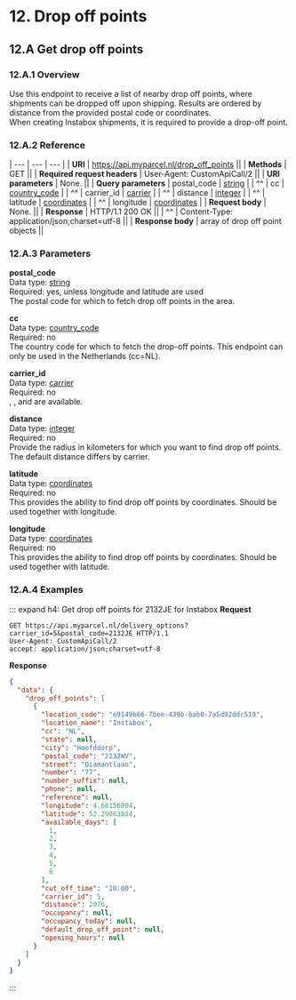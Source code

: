 # 12. Drop off points

## 12.A Get drop off points

### 12.A.1 Overview

Use this endpoint to receive a list of nearby drop off points, where shipments
can be dropped off upon shipping. Results are ordered by distance from the
provided postal code or coordinates.  
When creating Instabox shipments, it is required to provide a drop-off point.

### 12.A.2 Reference

| ---                          | ---                                          | --- |
| **URI**                      | https://api.myparcel.nl/drop_off_points      ||
| **Methods**                  | GET                                          ||
| **Required request headers** | User-Agent: CustomApiCall/2                  ||
| **URI parameters**           | None.                                        ||
| **Query parameters**         | postal_code                                  | [string]       |
| ^^                           | cc                                           | [country_code] |
| ^^                           | carrier_id                                   | [carrier]      |
| ^^                           | distance                                     | [integer]      |
| ^^                           | latitude                                     | [coordinates]  |
| ^^                           | longitude                                    | [coordinates]  |
| **Request body**             | None.                                        ||
| **Response**                 | HTTP/1.1 200 OK                              ||
| ^^                           | Content-Type: application/json;charset=utf-8 ||
| **Response body**            | array of drop off point objects              ||

### 12.A.3 Parameters

**postal_code**  
Data type: [string]  
Required: yes, unless longitude and latitude are used  
The postal code for which to fetch drop off points in the area.

**cc**  
Data type: [country_code]  
Required: no  
The country code for which to fetch the drop-off points. This endpoint can only
be used in the Netherlands (cc=NL).

**carrier_id**  
Data type: [carrier]  
Required: no  
<DataType type="carrier" name="postnl" />
, <DataType type="carrier" name="instabox" />,
and <DataType type="carrier" name="ups" /> are available.

**distance**  
Data type: [integer]  
Required: no  
Provide the radius in kilometers for which you want to find drop off points. The
default distance differs by carrier.

**latitude**  
Data type: [coordinates]  
Required: no  
This provides the ability to find drop off points by coordinates. Should be used
together with longitude.

**longitude**  
Data type: [coordinates]  
Required: no  
This provides the ability to find drop off points by coordinates. Should be used
together with latitude.

### 12.A.4 Examples

::: expand h4: Get drop off points for 2132JE for Instabox
**Request**

```
GET https://api.myparcel.nl/delivery_options?carrier_id=5&postal_code=2132JE HTTP/1.1
User-Agent: CustomApiCall/2
accept: application/json;charset=utf-8
```

**Response**

```json
{
  "data": {
    "drop_off_points": [
      {
        "location_code": "e9149b66-7bee-439b-bab0-7a5d92ddc519",
        "location_name": "Instabox",
        "cc": "NL",
        "state": null,
        "city": "Hoofddorp",
        "postal_code": "2132WV",
        "street": "Diamantlaan",
        "number": "77",
        "number_suffix": null,
        "phone": null,
        "reference": null,
        "longitude": 4.68156004,
        "latitude": 52.29063034,
        "available_days": [
          1,
          2,
          3,
          4,
          5,
          6
        ],
        "cut_off_time": "10:00",
        "carrier_id": 5,
        "distance": 2076,
        "occupancy": null,
        "occupancy_today": null,
        "default_drop_off_point": null,
        "opening_hours": null
      }
    ]
  }
}
```
:::

[carrier]: /api-reference/04.data-types.html#carrier
[coordinates]: /api-reference/04.data-types.html#coordinates
[country_code]: /api-reference/04.data-types.html#country_code
[integer]: /api-reference/04.data-types.html#integer
[string]: /api-reference/04.data-types.html#string
